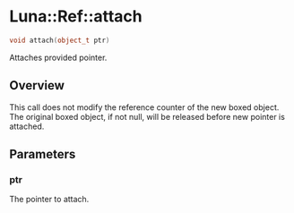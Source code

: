 # Luna::Ref::attach

```c++
void attach(object_t ptr)
```

Attaches provided pointer. 

## Overview
This call does not modify the reference counter of the new boxed object. The original boxed object, if not null, will be released before new pointer is attached. 

## Parameters
### ptr
The pointer to attach. 

